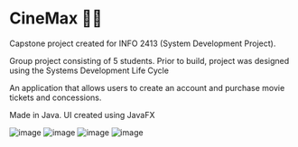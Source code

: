 # CineMax :astronaut:


Capstone project created for INFO 2413 (System Development Project). 

Group project consisting of 5 students.
Prior to build, project was designed using the Systems Development Life Cycle

An application that allows users to create an account and purchase movie tickets and concessions.

Made in Java. UI created using JavaFX

![image](https://user-images.githubusercontent.com/64183136/132799613-0b02ae93-f9c0-4c66-ac1e-3a88ea720c33.png)
![image](https://user-images.githubusercontent.com/64183136/132799618-356e38b7-2104-4e3e-b9c9-50134b51c9f1.png)
![image](https://user-images.githubusercontent.com/64183136/132799629-28b6c820-89e7-40c0-a886-a698e7fbd868.png)
![image](https://user-images.githubusercontent.com/64183136/132799643-7f52af67-d7f7-40f0-9786-ed848bb2c69b.png)

